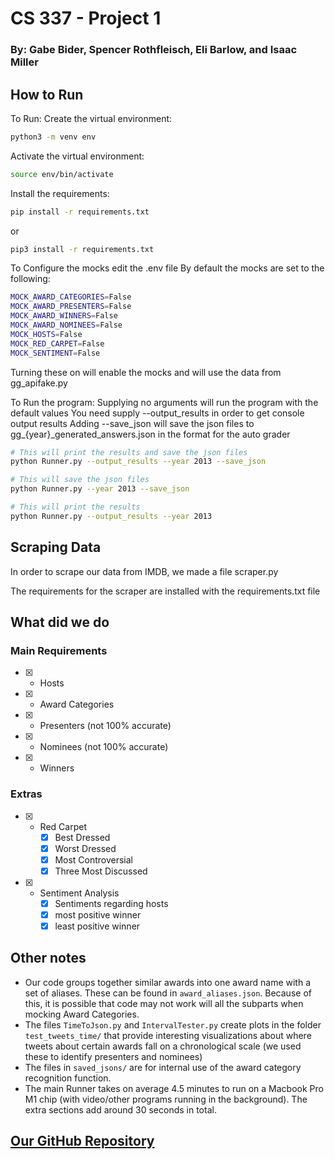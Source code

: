 # CS 337 - Project 1
### By: Gabe Bider, Spencer Rothfleisch, Eli Barlow, and Isaac Miller


## How to Run
To Run:
Create the virtual environment:
```bash
python3 -m venv env
```
Activate the virtual environment:
```bash
source env/bin/activate
```

Install the requirements:

```bash
pip install -r requirements.txt
```
or
```bash
pip3 install -r requirements.txt
```

To Configure the mocks edit the .env file
By default the mocks are set to the following:

```bash
MOCK_AWARD_CATEGORIES=False
MOCK_AWARD_PRESENTERS=False
MOCK_AWARD_WINNERS=False
MOCK_AWARD_NOMINEES=False
MOCK_HOSTS=False
MOCK_RED_CARPET=False
MOCK_SENTIMENT=False
```
Turning these on will enable the mocks and will use the data from gg_apifake.py

To Run the program:
Supplying no arguments will run the program with the default values
You need supply --output_results in order to get console output results
Adding --save_json will save the json files to gg_{year}_generated_answers.json in the format for the auto grader


```bash
# This will print the results and save the json files
python Runner.py --output_results --year 2013 --save_json

# This will save the json files
python Runner.py --year 2013 --save_json

# This will print the results
python Runner.py --output_results --year 2013
```

## Scraping Data
In order to scrape our data from IMDB, we made a file scraper.py

The requirements for the scraper are installed with the requirements.txt file


## What did we do

### Main Requirements
- [x] - Hosts
- [x] - Award Categories
- [x] - Presenters (not 100% accurate)
- [x] - Nominees (not 100% accurate)
- [x] - Winners

### Extras
- [x] - Red Carpet
    - [x] Best Dressed
    - [x] Worst Dressed
    - [x] Most Controversial
    - [x] Three Most Discussed
- [x] - Sentiment Analysis
    - [x] Sentiments regarding hosts
    - [x] most positive winner
    - [x] least positive winner

## Other notes
- Our code groups together similar awards into one award name with a set of aliases. These can be found in `award_aliases.json`. Because of this, it is possible that code may not work will all the subparts when mocking Award Categories.
- The files `TimeToJson.py` and `IntervalTester.py` create plots in the folder `test_tweets_time/` that provide interesting visualizations about where tweets about certain awards fall on a chronological scale (we used these to identify presenters and nominees)
- The files in `saved_jsons/` are for internal use of the award category recognition function.
- The main Runner takes on average 4.5 minutes to run on a Macbook Pro M1 chip (with video/other programs running in the background). The extra sections add around 30 seconds in total.

## [Our GitHub Repository](https://github.com/gabebider/cs337-proj1)
